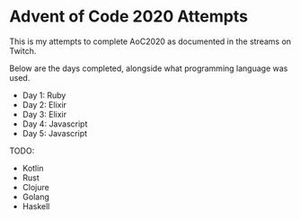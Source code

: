 # Advent of Code 2020 Attempts

This is my attempts to complete AoC2020 as documented in the streams on Twitch.

Below are the days completed, alongside what programming language was used.

* Day 1: Ruby
* Day 2: Elixir
* Day 3: Elixir
* Day 4: Javascript
* Day 5: Javascript

TODO:

* Kotlin
* Rust
* Clojure
* Golang
* Haskell

